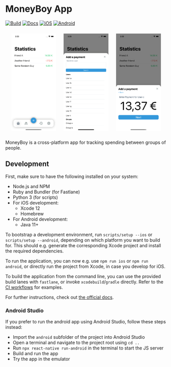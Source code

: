 # MoneyBoy App

[![Build](https://github.com/H1ghBre4k3r/moneyboy-app/actions/workflows/build.yml/badge.svg)](https://github.com/H1ghBre4k3r/moneyboy-app/actions/workflows/build.yml)
[![Docs](https://github.com/H1ghBre4k3r/moneyboy-app/actions/workflows/docs.yml/badge.svg)](https://h1ghbre4k3r.github.io/moneyboy-app)
[![iOS](https://github.com/H1ghBre4k3r/moneyboy-app/actions/workflows/ios.yml/badge.svg)](https://github.com/H1ghBre4k3r/moneyboy-app/actions/workflows/ios.yml)
[![Android](https://github.com/H1ghBre4k3r/moneyboy-app/actions/workflows/android.yml/badge.svg)](https://github.com/H1ghBre4k3r/moneyboy-app/actions/workflows/android.yml)

<div align="center">
<p>
<img src="assets/screenshot_main.png" width=140 style="margin: 10px">
<img src="assets/screenshot_search_user.png" width=140 style="margin: 10px">
<img src="assets/screenshot_enter_amount.png" width=140 style="margin: 10px">
</p>
</div>
MoneyBoy is a cross-platform app for tracking spending between groups of people.

## Development

First, make sure to have the following installed on your system:

- Node.js and NPM
- Ruby and Bundler (for Fastlane)
- Python 3 (for scripts)
- For iOS development:
  - Xcode 12
  - Homebrew
- For Android development:
  - Java 11+

To bootstrap a development environment, run `scripts/setup --ios` or `scripts/setup --android`, depending on which platform you want to build for. This should e.g. generate the corresponding Xcode project and install the required dependencies.

To run the application, you can now e.g. use `npm run ios` or `npm run android`, or directly run the project from Xcode, in case you develop for iOS.

To build the application from the command line, you can use the provided build lanes with `fastlane`, or invoke `xcodebuild`/`gradle` directly. Refer to the [CI workflows](.github/workflows) for examples.

For further instructions, check out [the official docs](https://reactnative.dev/docs/environment-setup).

### Android Studio
If you prefer to run the android app using Android Studio, follow these steps instead:

* Import the `android` subfolder of the project into Android Studio
* Open a terminal and navigate to the project root using `cd ..`
* Run `npx react-native run-android` in the terminal to start the JS server
* Build and run the app
* Try the app in the emulator
